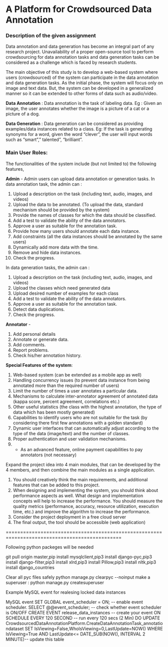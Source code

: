 # A Platform for Crowdsourced Data Annotation 

<h3>Description of the given assignment</h3>

Data annotation and data generation has become an integral part of any research project. Unavailability of a proper open-source tool to perform crowdsourcing for data annotation tasks and data generation tasks can be considered as a challenge which is faced by research students.

The main objective of this study is to develop a web-based system where users (crowdsourced) of the system can participate in the data annotation and data generation tasks. As the initial phase, the system will focus only on image and text data. But, the system can be developed in a generalized manner so it can be extended to other forms of data such as audio/video.

<b>Data Annotation</b> : Data annotation is the task of labeling data.
		Eg : Given an image, the user annotates whether the image is a picture of a cat or a picture of a dog.

<b>Data Generation</b> : Data generation can be considered as providing examples/data instances related to a class.
		Eg: If the task is generating synonyms for a word, given the word “clever”, the user will input words such as “smart”,” talented”, “brilliant”.


<h3>Main User Roles:</h3>

The functionalities of the system include (but not limited to) the following features,

<b>Admin</b> - Admin users can upload data annotation or generation tasks. 
In data annotation task, the admin can :
1.	Upload a description on the task (including text, audio, images, and videos)
2.	Upload the data to be annotated. (To upload the data, standard mechanism should be provided by the system)
3.	Provide the names of classes for which the data should be classified.
4.	Add a test to validate the ability of the data annotators.
5.	Approve a user as suitable for the annotation task.
6.	Provide how many users should annotate each data instance.
7.	Add constraints (all the data instances should be annotated by the same users)
8.	Dynamically add more data with the time.
9.	Remove and hide data instances.
10.	Check the progress.

In data generation tasks, the admin can :
1.	Upload a description on the task (including text, audio, images, and videos)
2.	Upload the classes which need generated data
3.	Upload desired number of examples for each class
4.	Add a test to validate the ability of the data annotators.
5.	Approve a user as suitable for the annotation task.
6.	Detect data duplications.
7.	Check the progress.


<b>Annotator</b> -
1.	Add personal details
2.	Annotate or generate data.
3.	Add comments.
4.	Report problems.
5.	Check his/her annotation history.

<b>Special Features of the system</b>:
1.	Web-based system (can be extended as a mobile app as well)
2.	Handling concurrency issues (to prevent data instance from being annotated more than the required number of users)
3.	Limit the number of times a user annotates a particular data.
4.	Mechanisms to calculate inter-annotator agreement of annotated data (kappa score, percent agreement, correlations etc.)
5.	Other useful statistics (the class with the highest annotation, the type of data which has been mostly generated)
6.	Capabilities to identify users who are not suitable for the task (by considering there first few annotations with a golden standard)
7.	Dynamic user interfaces that can automatically adjust according to the type of the data (image/text) and the number of classes.
8.	Proper authentication and user validation mechanisms.
9.	* As an advanced feature, online payment capabilities to pay annotators (not necessary)


Expand the project idea into 4 main modules, that can be developed by the 4 members, and then combine the main modules as a single application.

1.	You should creatively think the main requirements, and additional features that can be added to this project. 
2.	When designing and implementing the system, you should think about performance aspects as well. What design and implementation concepts will help to increase the performance. You should measure the quality metrics (performance, accuracy, resource utilization, execution time, etc.) and improve the algorithm to increase the performance.
3.	Consider the project deployment in a free cloud server 
4.	The final output, the tool should be accessible (web application)

==============================================================================================


Following python packeges will be needed

git pull origin master,pip install mysqlclient,pip3 install django-pyc,pip3 install django-filter,pip3 install xlrd,pip3 install Pillow,pip3 install nltk,pip3 install django_countries

Clear all pyc files safely
python manage.py clearpyc --noinput
make a superuser : python manage.py createsuperuser

Example MySQL event for realesing locked data instances

MySQL event
SET GLOBAL event_scheduler = ON; -- enable event scheduler.
SELECT @@event_scheduler;  -- check whether event scheduler is ON/OFF
CREATE EVENT release_data_instances  -- create your event
    ON SCHEDULE
      EVERY 120 SECOND  -- run every 120 secs (2 Min)
    DO
      UPDATE CrowdsourcedDataAnnotationPlatform.CreateDataAnnotationTask_annotationdataset SET IsViewing=False,WhoIsViewing=0,LastUpdate=NOW() WHERE IsViewing=True AND LastUpdate<= DATE_SUB(NOW(), INTERVAL 2 MINUTE)-- update this table

